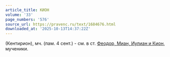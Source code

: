 ```yaml
---
article_title: КИОН
volume: '33'
page_numbers: '576'
source_url: https://pravenc.ru/text/1684676.html
downloaded_at: '2025-10-13T14:37:22Z'
---
```


(Кентирион), мч. (пам. 4 сент.) - см. в ст. [Феодор, Миан, Иулиан и Кион](<https://pravenc.ru/text/Феодор  Миан  Иулиан и Кион.html>), мученики.
